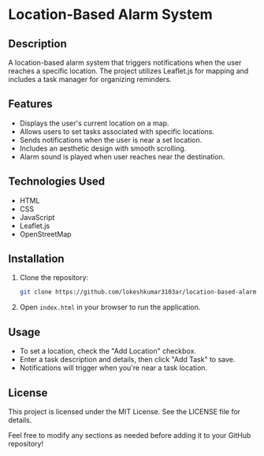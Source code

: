 
# Location-Based Alarm System

## Description
A location-based alarm system that triggers notifications when the user reaches a specific location. The project utilizes Leaflet.js for mapping and includes a task manager for organizing reminders.

## Features
- Displays the user's current location on a map.
- Allows users to set tasks associated with specific locations.
- Sends notifications when the user is near a set location.
- Includes an aesthetic design with smooth scrolling.
- Alarm sound is played when user reaches near the destination.

## Technologies Used
- HTML
- CSS
- JavaScript
- Leaflet.js
- OpenStreetMap

## Installation
1. Clone the repository:
   ```bash
   git clone https://github.com/lokeshkumar3103ar/location-based-alarm-with-task-tracking
   ```
2. Open `index.html` in your browser to run the application.

## Usage
- To set a location, check the "Add Location" checkbox.
- Enter a task description and details, then click "Add Task" to save.
- Notifications will trigger when you're near a task location.

## License
This project is licensed under the MIT License. See the LICENSE file for details.


Feel free to modify any sections as needed before adding it to your GitHub repository!
